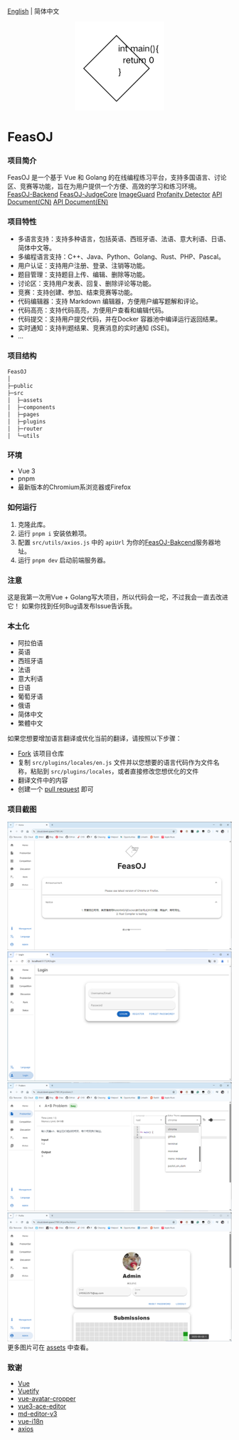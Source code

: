 [English](README.md) | 简体中文
<p align="center">
    <a href="https://github.com/ClaretWheel1481/FeasOJ">
        <img src="public/logo.png" height="200"/>
    </a>
</p>

# FeasOJ
### 项目简介
FeasOJ 是一个基于 Vue 和 Golang 的在线编程练习平台，支持多国语言、讨论区、竞赛等功能，旨在为用户提供一个方便、高效的学习和练习环境。
<br>
[FeasOJ-Backend](https://github.com/ClaretWheel1481/FeasOJ-Backend)
[FeasOJ-JudgeCore](https://github.com/ClaretWheel1481/FeasOJ-JudgeCore)
[ImageGuard](https://github.com/ClaretWheel1481/ImageGuard)
[Profanity Detector](https://github.com/ClaretWheel1481/ProfanityDetector)
[API Document(CN)](https://claret-feasoj.apifox.cn)
[API Document(EN)](https://claret-feasoj.apifox.cn/en/)

### 项目特性
- 多语言支持：支持多种语言，包括英语、西班牙语、法语、意大利语、日语、简体中文等。
- 多编程语言支持：C++、Java、Python、Golang、Rust、PHP、Pascal。
- 用户认证：支持用户注册、登录、注销等功能。
- 题目管理：支持题目上传、编辑、删除等功能。
- 讨论区：支持用户发表、回复、删除评论等功能。
- 竞赛：支持创建、参加、结束竞赛等功能。
- 代码编辑器：支持 Markdown 编辑器，方便用户编写题解和评论。
- 代码高亮：支持代码高亮，方便用户查看和编辑代码。
- 代码提交：支持用户提交代码，并在Docker 容器池中编译运行返回结果。
- 实时通知：支持判题结果、竞赛消息的实时通知 (SSE)。
- ...

### 项目结构
```
FeasOJ
│ 
├─public
├─src
│  ├─assets
│  ├─components
│  ├─pages
│  ├─plugins
│  ├─router
│  └─utils
```

### 环境
- Vue 3
- pnpm
- 最新版本的Chromium系浏览器或Firefox

### 如何运行
1. 克隆此库。
2. 运行 `pnpm i` 安装依赖项。
3. 配置 `src/utils/axios.js` 中的 `apiUrl` 为你的[FeasOJ-Bakcend](https://github.com/ClaretWheel1481/FeasOJ-Backend)服务器地址。
4. 运行 `pnpm dev` 启动前端服务器。

### 注意
这是我第一次用Vue + Golang写大项目，所以代码会一坨，不过我会一直去改进它！
如果你找到任何Bug请发布Issue告诉我。

### 本土化
- 阿拉伯语
- 英语
- 西班牙语
- 法语
- 意大利语
- 日语
- 葡萄牙语
- 俄语
- 简体中文
- 繁體中文

如果您想要增加语言翻译或优化当前的翻译，请按照以下步骤：
- [Fork](https://github.com/ClaretWheel1481/FeasOJ/fork) 该项目仓库
- 复制 `src/plugins/locales/en.js` 文件并以您想要的语言代码作为文件名称，粘贴到 `src/plugins/locales`，或者直接修改您想优化的文件
- 翻译文件中的内容
- 创建一个 [pull request](https://github.com/ClaretWheel1481/FeasOJ/pulls) 即可

### 项目截图
![Main](/assets/Main.png)
![Login](/assets/Login.png)
![Problem](/assets/Problem.png)
![Profile](/assets/Profile.png)
更多图片可在 [assets](/assets) 中查看。

### 致谢
- [Vue](https://github.com/vuejs/vue)
- [Vuetify](https://github.com/vuetifyjs/vuetify)
- [vue-avatar-cropper](https://github.com/overtrue/vue-avatar-cropper)
- [vue3-ace-editor](https://github.com/CarterLi/vue3-ace-editor)
- [md-editor-v3](https://github.com/imzbf/md-editor-v3)
- [vue-i18n](https://github.com/intlify/vue-i18n)
- [axios](https://github.com/axios/axios)